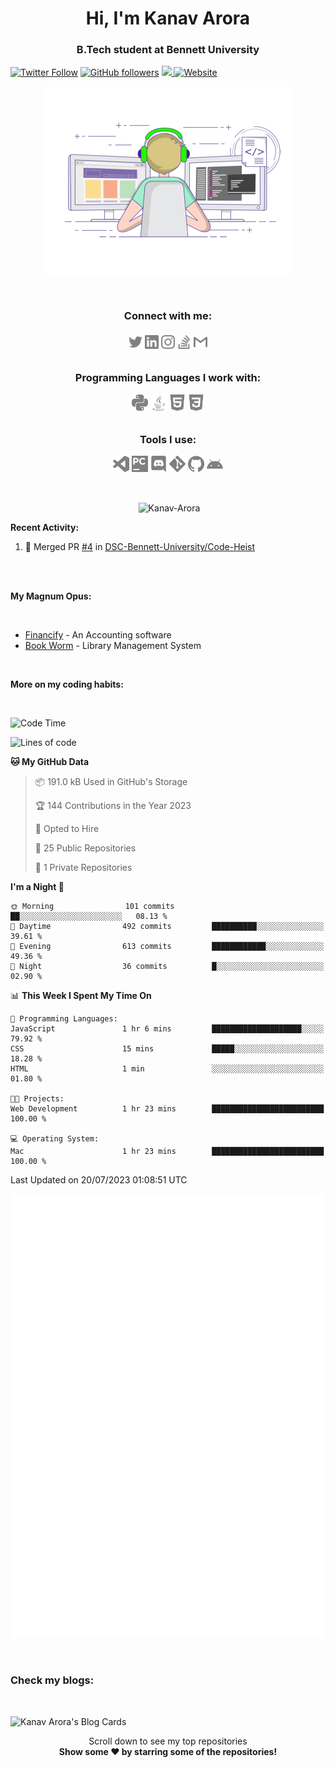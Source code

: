<h1 align="center">Hi, I'm Kanav Arora</h1>
<h3 align="center">B.Tech student at Bennett University</h3>

[![Twitter Follow](https://img.shields.io/twitter/follow/Beardy_Weird?style=social)](https://twitter.com/Beardy_Weird)
[![GitHub followers](https://img.shields.io/github/followers/Kanav-Arora?label=Follow&style=social)](https://github.com/Kanav-Arora)
<a href = "https://kanavarora1515.medium.com" >
<img src ="https://img.shields.io/badge/Medium-12100E?style=for-the-badge&logo=medium&logoColor=white">
</a>
[![Website](https://img.shields.io/badge/Kanav-Arora--green?style=social&logo=google%20chrome)](https://kanav-arora.github.io)

<p align = "center"> <img  title="Kanav Arora" alt="Kanav Arora" width="400" src="./logos/animation.gif" /> </p>

<br>

<h3 align = "center">
<b>
Connect with me: </b><br>
<br>
<a href="https://twitter.com/Beardy_Weird"><img align="center" title="Twitter - Kanav Arora" alt="Twitter" width="22px" src="./logos/twitter.svg" /></a>
<a href="www.linkedin.com/in/kanavarora1505"><img align="center" title="LinkedIn - Kanav Arora" alt="LinkedIn" width="22px" src="./logos/linkedin.svg" /></a>
<a href="https://www.instagram.com/kanav_a/"><img align="center" title="Instagram - Kanav Arora" alt="Instagram" width="22px" src="./logos/instagram.svg" /></a>
<a href="https://meta.stackexchange.com/users/937580/kanav-arora"><img align="center" title="Stack Overflow - Kanav Arora" alt="Stack Overflow" width="22px" src="./logos/stackoverflow.svg" /></a>
<a href="mailto:kanavarora1515@gmail.com"><img align="center" title="Mail - Kanav Arora" alt="Mail" width="22px" src="./logos/gmail.svg" /></a>

<br>
<br>
  
Programming Languages I work with: <br>

<img align="center" title="Python" alt="python" width="26px" src="./logos/python.svg" />
<img align="center" title="Java" alt="Java" width="26px" src="./logos/java.svg" />
<!-- <img align="left" title="Git" alt="Git" width="26px" src="./logos/git.svg" /> -->
<img align="center" title="HTML5" alt="HTML5" width="26px" src="./logos/html5.svg" />
<img align="center" title="CSS3" alt="CSS3" width="26px" src="./logos/css3.svg" />
  
<br>
<br>

Tools I use: <br>

<img align="center" title="Visual Studio Code" alt="Visual Studio Code" width="26px" src="./logos/visualstudiocode.svg" />
<img align="center" title="JetBrains PyCharm" alt="JetBrains PyCharm" width="26px" src="./logos/pycharm.svg" />
<img align="center" title="Discord" alt="Discord" width="26px" src="./logos/discord.svg" />
<img align="center" title="Git" alt="Git" width="26px" src="./logos/git.svg" />
<img align="center" title="GitHub" alt="GitHub" width="26px" src="./logos/github.svg" />
<img align="center" title="Android" alt="Android" width="26px" src="./logos/android.svg" />
</h3>

<br>

<p align = "center">&nbsp;<img align="center" src="https://github-readme-stats.vercel.app/api?username=Kanav-Arora&theme=dark&show_icons=true&locale=en" alt="Kanav-Arora" width="450" height="250" /></p>

**Recent Activity:**

<!--START_SECTION:activity-->
1. 🎉 Merged PR [#4](https://github.com/DSC-Bennett-University/Code-Heist/pull/4) in [DSC-Bennett-University/Code-Heist](https://github.com/DSC-Bennett-University/Code-Heist)
<!--END_SECTION:activity-->
<br>

<br>

**My Magnum Opus:**

<br>

- [Financify](https://github.com/Kanav-Arora/Financify) - An Accounting software
- [Book Worm](https://github.com/Kanav-Arora/Library-Management-System) - Library Management System

<br>


**More on my coding habits:**

<br>

<!--START_SECTION:waka-->
![Code Time](http://img.shields.io/badge/Code%20Time-455%20hrs%2024%20mins-blue)

![Lines of code](https://img.shields.io/badge/From%20Hello%20World%20I%27ve%20Written-789.6%20thousand%20lines%20of%20code-blue)

**🐱 My GitHub Data** 

> 📦 191.0 kB Used in GitHub's Storage 
 > 
> 🏆 144 Contributions in the Year 2023
 > 
> 💼 Opted to Hire
 > 
> 📜 25 Public Repositories 
 > 
> 🔑 1 Private Repositories 
 > 
**I'm a Night 🦉** 

```text
🌞 Morning                101 commits         ██░░░░░░░░░░░░░░░░░░░░░░░   08.13 % 
🌆 Daytime                492 commits         ██████████░░░░░░░░░░░░░░░   39.61 % 
🌃 Evening                613 commits         ████████████░░░░░░░░░░░░░   49.36 % 
🌙 Night                  36 commits          █░░░░░░░░░░░░░░░░░░░░░░░░   02.90 % 
```


📊 **This Week I Spent My Time On** 

```text
💬 Programming Languages: 
JavaScript               1 hr 6 mins         ████████████████████░░░░░   79.92 % 
CSS                      15 mins             █████░░░░░░░░░░░░░░░░░░░░   18.28 % 
HTML                     1 min               ░░░░░░░░░░░░░░░░░░░░░░░░░   01.80 % 

🐱‍💻 Projects: 
Web Development          1 hr 23 mins        █████████████████████████   100.00 % 

💻 Operating System: 
Mac                      1 hr 23 mins        █████████████████████████   100.00 % 
```


 Last Updated on 20/07/2023 01:08:51 UTC
<!--END_SECTION:waka-->


<!-- If you're using "main" as default branch -->
![Metrics](https://github.com/Kanav-Arora/Kanav-Arora/blob/main/github-metrics.svg)

<br>

### Check my blogs:

<br>

![Kanav Arora's Blog Cards](https://github-cards-external-blogs.souravdey777.vercel.app/getMediumBlogs?username=kanavarora1515&type=horizontal)

<p align="center">
    Scroll down to see my top repositories
    <br>
    <b>
      Show some ❤️ by starring some of the repositories!
    </b>
</p>
